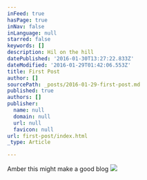 ```yaml
---
inFeed: true
hasPage: true
inNav: false
inLanguage: null
starred: false
keywords: []
description: Hil on the hill
datePublished: '2016-01-30T13:27:22.833Z'
dateModified: '2016-01-29T01:42:06.553Z'
title: First Post
author: []
sourcePath: _posts/2016-01-29-first-post.md
published: true
authors: []
publisher:
  name: null
  domain: null
  url: null
  favicon: null
url: first-post/index.html
_type: Article

---
```

Amber this might make a good blog
![](https://the-grid-user-content.s3-us-west-2.amazonaws.com/17e679b3-77cc-4c7c-b537-f47b721b04a1.jpg)